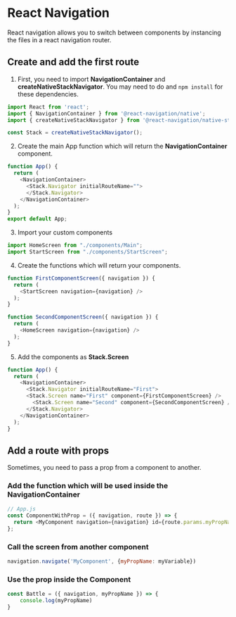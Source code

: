 # React Navigation 

React navigation allows you to switch between components by instancing the files in a react navigation router.

## Create and add the first route 

1. First, you need to import **NavigationContainer** and **createNativeStackNavigator**. You may need to do and ``npm install`` for these dependencies.

```js
import React from 'react';
import { NavigationContainer } from '@react-navigation/native';
import { createNativeStackNavigator } from '@react-navigation/native-stack';

const Stack = createNativeStackNavigator();
```

2. Create the main App function which will return the **NavigationContainer** component.

```js
function App() {
  return (
    <NavigationContainer>
      <Stack.Navigator initialRouteName="">
      </Stack.Navigator>
    </NavigationContainer>
  );
}
export default App;
```

3. Import your custom components

```js
import HomeScreen from "./components/Main";
import StartScreen from "./components/StartScreen";
```

4. Create the functions which will return your components.

```js
function FirstComponentScreen({ navigation }) {
  return (
    <StartScreen navigation={navigation} />
  );
}

function SecondComponentScreen({ navigation }) {
  return (
    <HomeScreen navigation={navigation} />
  );
}
```

5. Add the components as **Stack.Screen**

```js
function App() {
  return (
    <NavigationContainer>
      <Stack.Navigator initialRouteName="First">
      <Stack.Screen name="First" component={FirstComponentScreen} />
        <Stack.Screen name="Second" component={SecondComponentScreen} />
      </Stack.Navigator>
    </NavigationContainer>
  );
}
```

## Add a route with props

Sometimes, you need to pass a prop from a component to another.

### Add the function which will be used inside the **NavigationContainer**

```js
// App.js
const ComponentWithProp = ({ navigation, route }) => {
  return <MyComponent navigation={navigation} id={route.params.myPropName}/>
};
```

### Call the screen from another component

```js
navigation.navigate('MyComponent', {myPropName: myVariable})
```

### Use the prop inside the Component

```js
const Battle = ({ navigation, myPropName }) => {
    console.log(myPropName)
}
```
